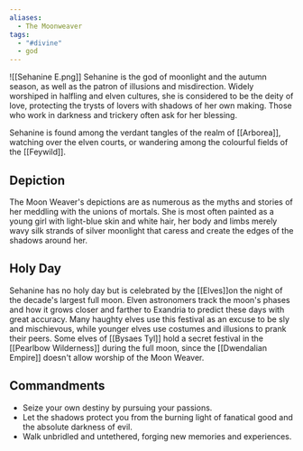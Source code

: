 ```yaml
---
aliases:
  - The Moonweaver
tags:
  - "#divine"
  - god
---
```

![[Sehanine E.png]]
Sehanine is the god of moonlight and the autumn season, as well as the patron of illusions and misdirection. Widely worshiped in halfling and elven cultures, she is considered to be the deity of love, protecting the trysts of lovers with shadows of her own making. Those who work in darkness and trickery often ask for her blessing.

Sehanine is found among the verdant tangles of the realm of [[Arborea]], watching over the elven courts, or wandering among the colourful fields of the [[Feywild]].
## Depiction
The Moon Weaver's depictions are as numerous as the myths and stories of her meddling with the unions of mortals. She is most often painted as a young girl with light-blue skin and white hair, her body and limbs merely wavy silk strands of silver moonlight that caress and create the edges of the shadows around her.
## Holy Day
Sehanine has no holy day but is celebrated by the [[Elves]]on the night of the decade's largest full moon. Elven astronomers track the moon's phases and how it grows closer and farther to Exandria to predict these days with great accuracy. Many haughty elves use this festival as an excuse to be sly and mischievous, while younger elves use costumes and illusions to prank their peers. Some elves of [[Bysaes Tyl]] hold a secret festival in the [[Pearlbow Wilderness]] during the full moon, since the [[Dwendalian Empire]] doesn't allow worship of the Moon Weaver.
## Commandments
- Seize your own destiny by pursuing your passions.
- Let the shadows protect you from the burning light of fanatical good and the absolute darkness of evil.
- Walk unbridled and untethered, forging new memories and experiences.